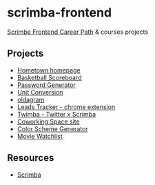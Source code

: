 # scrimba-frontend

[Scrimbe Frontend Career Path](https://scrimba.com/the-frontend-developer-career-path-c0j) &amp; courses projects

## Projects

-   [Hometown homepage](./hometown-homepage)
-   [Basketball Scoreboard](./Basketball-Scoreboard)
-   [Password Generator](./Password-Generator)
-   [Unit Conversion](./unit-conversion)
-   [oldagram](./oldagram)
-   [Leads Tracker - chrome extension](./leads-tracker)
-   [Twimba - Twitter x Scrimba](./twimba)
-   [Coworking Space site](./coworking-space)
-   [Color Scheme Generator](./color-scheme-generator)
-   [Movie Watchlist](./movie-watchlist)
<!-- - [NTF responsive site](./ntf-site) -->

## Resources

-   [Scrimba](https://scrimba.com/)
